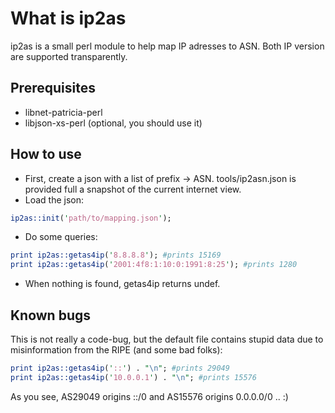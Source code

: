 What is ip2as
===

ip2as is a small perl module to help map IP adresses to ASN. Both IP version are supported transparently.

Prerequisites
---

 - libnet-patricia-perl
 - libjson-xs-perl (optional, you should use it)

How to use
---

 - First, create a json with a list of prefix -> ASN. tools/ip2asn.json is provided full a snapshot of the current internet view.
 - Load the json:
```perl
ip2as::init('path/to/mapping.json');
```
 - Do some queries:
```perl
print ip2as::getas4ip('8.8.8.8'); #prints 15169
print ip2as::getas4ip('2001:4f8:1:10:0:1991:8:25'); #prints 1280
```
 - When nothing is found, getas4ip returns undef.

Known bugs
---

This is not really a code-bug, but the default file contains stupid data due to misinformation from the RIPE (and some bad folks):
```perl
print ip2as::getas4ip('::') . "\n"; #prints 29049
print ip2as::getas4ip('10.0.0.1') . "\n"; #prints 15576
```

As you see, AS29049 origins ::/0 and AS15576 origins 0.0.0.0/0 .. :)
